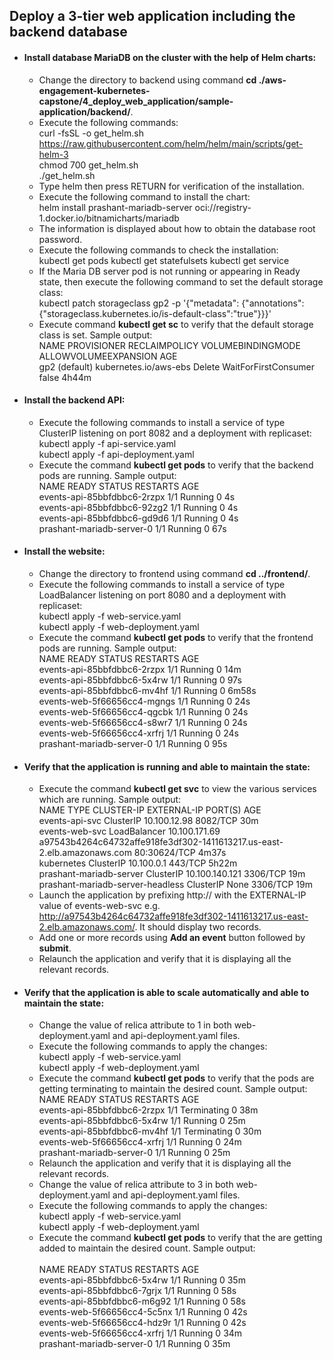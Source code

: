 ## Deploy a 3-tier web application including the backend database
- #### Install database MariaDB on the cluster with the help of Helm charts:
  - Change the directory to backend using command **cd ./aws-engagement-kubernetes-capstone/4_deploy_web_application/sample-application/backend/**.
  - Execute the following commands:<br>
    curl -fsSL -o get_helm.sh https://raw.githubusercontent.com/helm/helm/main/scripts/get-helm-3<br>
    chmod 700 get_helm.sh<br>
    ./get_helm.sh
  - Type helm then press RETURN for verification of the installation.    
  - Execute the following command to install the chart:<br>
    helm install prashant-mariadb-server oci://registry-1.docker.io/bitnamicharts/mariadb
  - The information is displayed about how to obtain the database root password.
  - Execute the following commands to check the installation:<br>
    kubectl get pods
    kubectl get statefulsets
    kubectl get service
  - If the Maria DB server pod is not running or appearing in Ready state, then execute the following command to set the default storage class:<br>
    kubectl patch storageclass gp2 -p '{"metadata": {"annotations":{"storageclass.kubernetes.io/is-default-class":"true"}}}'
  - Execute command **kubectl get sc** to verify that the default storage class is set. Sample output:<br>
    NAME            PROVISIONER             RECLAIMPOLICY   VOLUMEBINDINGMODE      ALLOWVOLUMEEXPANSION   AGE<br>
    gp2 (default)   kubernetes.io/aws-ebs   Delete          WaitForFirstConsumer   false                  4h44m
- #### Install the backend API:
  - Execute the following commands to install a service of type ClusterIP listening on port 8082 and a deployment with replicaset:<br>
    kubectl apply -f api-service.yaml<br>
    kubectl apply -f api-deployment.yaml
  - Execute the command **kubectl get pods** to verify that the backend pods are running. Sample output:<br>
    NAME                          READY   STATUS    RESTARTS   AGE<br>
    events-api-85bbfdbbc6-2rzpx   1/1     Running   0          4s<br>
    events-api-85bbfdbbc6-92zg2   1/1     Running   0          4s<br>
    events-api-85bbfdbbc6-gd9d6   1/1     Running   0          4s<br>
    prashant-mariadb-server-0     1/1     Running   0          67s
- #### Install the website:
  - Change the directory to frontend using command **cd ../frontend/**.
  - Execute the following commands to install a service of type LoadBalancer listening on port 8080 and a deployment with replicaset:<br>
    kubectl apply -f web-service.yaml<br>
    kubectl apply -f web-deployment.yaml
  - Execute the command **kubectl get pods** to verify that the frontend pods are running. Sample output:<br>
    NAME                          READY   STATUS    RESTARTS   AGE<br>
    events-api-85bbfdbbc6-2rzpx   1/1     Running   0          14m<br>
    events-api-85bbfdbbc6-5x4rw   1/1     Running   0          97s<br>
    events-api-85bbfdbbc6-mv4hf   1/1     Running   0          6m58s<br>
    events-web-5f66656cc4-mgngs   1/1     Running   0          24s<br>
    events-web-5f66656cc4-qgcbk   1/1     Running   0          24s<br>
    events-web-5f66656cc4-s8wr7   1/1     Running   0          24s<br>
    events-web-5f66656cc4-xrfrj   1/1     Running   0          24s<br>
    prashant-mariadb-server-0     1/1     Running   0          95s<br>
- #### Verify that the application is running and able to maintain the state:
  - Execute the command **kubectl get svc** to view the various services which are running. Sample output:<br>
    NAME                               TYPE           CLUSTER-IP       EXTERNAL-IP                                                               PORT(S)        AGE<br>
    events-api-svc                     ClusterIP      10.100.12.98     <none>                                                                    8082/TCP       30m<br>
    events-web-svc                     LoadBalancer   10.100.171.69    a97543b4264c64732affe918fe3df302-1411613217.us-east-2.elb.amazonaws.com   80:30624/TCP   4m37s<br>
    kubernetes                         ClusterIP      10.100.0.1       <none>                                                                    443/TCP        5h22m<br>
    prashant-mariadb-server            ClusterIP      10.100.140.121   <none>                                                                    3306/TCP       19m<br>
    prashant-mariadb-server-headless   ClusterIP      None             <none>                                                                    3306/TCP       19m
  - Launch the application by prefixing http:// with the EXTERNAL-IP value of events-web-svc e.g. http://a97543b4264c64732affe918fe3df302-1411613217.us-east-2.elb.amazonaws.com/. It should display two records.
  - Add one or more records using **Add an event** button followed by **submit**.
  - Relaunch the application and verify that it is displaying all the relevant records.
- #### Verify that the application is able to scale automatically and able to maintain the state:
  - Change the value of relica attribute to 1 in both web-deployment.yaml and api-deployment.yaml files.
  - Execute the following commands to apply the changes:<br>
    kubectl apply -f web-service.yaml<br>
    kubectl apply -f web-deployment.yaml
  - Execute the command **kubectl get pods** to verify that the pods are getting terminating to maintain the desired count. Sample output:<br>
    NAME                          READY   STATUS        RESTARTS   AGE<br>
    events-api-85bbfdbbc6-2rzpx   1/1     Terminating   0          38m<br>
    events-api-85bbfdbbc6-5x4rw   1/1     Running       0          25m<br>
    events-api-85bbfdbbc6-mv4hf   1/1     Terminating   0          30m<br>
    events-web-5f66656cc4-xrfrj   1/1     Running       0          24m<br>
    prashant-mariadb-server-0     1/1     Running       0          25m
  - Relaunch the application and verify that it is displaying all the relevant records.
  - Change the value of relica attribute to 3 in both web-deployment.yaml and api-deployment.yaml files.
  - Execute the following commands to apply the changes:<br>
    kubectl apply -f web-service.yaml<br>
    kubectl apply -f web-deployment.yaml
  - Execute the command **kubectl get pods** to verify that the  are getting added to maintain the desired count. Sample output:<br>\
    NAME                          READY   STATUS    RESTARTS   AGE<br>
    events-api-85bbfdbbc6-5x4rw   1/1     Running   0          35m<br>
    events-api-85bbfdbbc6-7grjx   1/1     Running   0          58s<br>
    events-api-85bbfdbbc6-m6g92   1/1     Running   0          58s<br>
    events-web-5f66656cc4-5c5nx   1/1     Running   0          42s<br>
    events-web-5f66656cc4-hdz9r   1/1     Running   0          42s<br>
    events-web-5f66656cc4-xrfrj   1/1     Running   0          34m<br>
    prashant-mariadb-server-0     1/1     Running   0          35m
